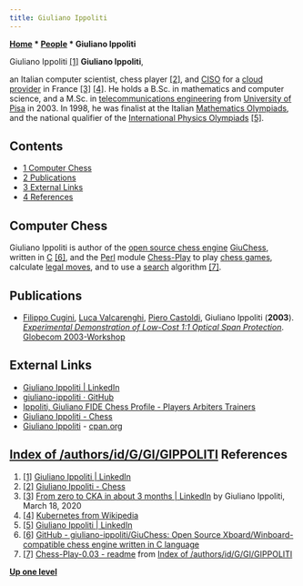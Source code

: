 ```yaml
---
title: Giuliano Ippoliti
---
```

**[Home](Home "Home") * [People](People "People") * Giuliano Ippoliti**

[](https://www.linkedin.com/in/ippoliti/) Giuliano Ippoliti <a id="cite-note-1" href="#cite-ref-1">[1]</a>
**Giuliano Ippoliti**,

an Italian computer scientist, chess player <a id="cite-note-2" href="#cite-ref-2">[2]</a>, and [CISO](https://en.wikipedia.org/wiki/Chief_information_security_officer) for a [cloud provider](https://en.wikipedia.org/wiki/Cloud_computing) in France <a id="cite-note-3" href="#cite-ref-3">[3]</a> <a id="cite-note-4" href="#cite-ref-4">[4]</a>.
He holds a B.Sc. in mathematics and computer science, and a M.Sc. in [telecommunications engineering](https://en.wikipedia.org/wiki/Telecommunications_engineering) from [University of Pisa](https://en.wikipedia.org/wiki/University_of_Pisa) in 2003.
In 1998, he was finalist at the Italian [Mathematics Olympiads](https://en.wikipedia.org/wiki/International_Mathematical_Olympiad), and the national qualifier of the [International Physics Olympiads](https://en.wikipedia.org/wiki/International_Physics_Olympiad) <a id="cite-note-5" href="#cite-ref-5">[5]</a>.

## Contents

- [1 Computer Chess](#computer-chess)
- [2 Publications](#publications)
- [3 External Links](#external-links)
- [4 References](#references)

## Computer Chess

Giuliano Ippoliti is author of the [open source chess engine](Category:Open_Source "Category:Open Source") [GiuChess](GiuChess "GiuChess"), written in [C](C "C") <a id="cite-note-6" href="#cite-ref-6">[6]</a>,
and the [Perl](index.php?title=Perl&action=edit&redlink=1 "Perl (page does not exist)") module [Chess-Play](index.php?title=Chess-Play&action=edit&redlink=1 "Chess-Play (page does not exist)") to play [chess games](Chess_Game "Chess Game"), calculate [legal moves](Legal_Move "Legal Move"), and to use a [search](Search "Search") algorithm
<a id="cite-note-7" href="#cite-ref-7">[7]</a>.

## Publications

- [Filippo Cugini](https://scholar.google.it/citations?user=ABnt4RQAAAAJ&hl=en), [Luca Valcarenghi](https://scholar.google.com/citations?user=xSZ3rsUAAAAJ&hl=en), [Piero Castoldi](https://scholar.google.com/citations?user=VJFzAtMAAAAJ&hl=en), Giuliano Ippoliti (**2003**). *[Experimental Demonstration of Low-Cost 1:1 Optical Span Protection](https://www.semanticscholar.org/paper/Experimental-Demonstration-of-Low-Cost-1%3A1-Optical-Cugini-Valcarenghi/dc098587675415bac1ff00b4fb01d3d00a21b272)*. [Globecom 2003-Workshop](http://globecom2003.ieee-globecom.org/)

## External Links

- [Giuliano Ippoliti | LinkedIn](https://www.linkedin.com/in/ippoliti/)
- [giuliano-ippoliti · GitHub](https://github.com/giuliano-ippoliti)
- [Ippoliti, Giuliano FIDE Chess Profile - Players Arbiters Trainers](http://ratings.fide.com/card.phtml?event=828378)
- [Giuliano Ippoliti - Chess](http://g1ul14n0.free.fr/chess.html)
- [Giuliano Ippoliti](https://metacpan.org/author/GIPPOLITI) - [cpan.org](https://en.wikipedia.org/wiki/CPAN)

## [Index of /authors/id/G/GI/GIPPOLITI](http://www.cpan.org/authors/id/G/GI/GIPPOLITI/) References

1. <a id="cite-ref-1" href="#cite-note-1">[1]</a> [Giuliano Ippoliti | LinkedIn](https://www.linkedin.com/in/ippoliti/)
1. <a id="cite-ref-2" href="#cite-note-2">[2]</a> [Giuliano Ippoliti - Chess](http://g1ul14n0.free.fr/chess.html)
1. <a id="cite-ref-3" href="#cite-note-3">[3]</a> [From zero to CKA in about 3 months | LinkedIn](https://www.linkedin.com/pulse/from-zero-cka-3-months-giuliano-ippoliti/) by Giuliano Ippoliti, March 18, 2020
1. <a id="cite-ref-4" href="#cite-note-4">[4]</a> [Kubernetes from Wikipedia](https://en.wikipedia.org/wiki/Kubernetes)
1. <a id="cite-ref-5" href="#cite-note-5">[5]</a> [Giuliano Ippoliti | LinkedIn](https://www.linkedin.com/in/ippoliti/)
1. <a id="cite-ref-6" href="#cite-note-6">[6]</a> [GitHub - giuliano-ippoliti/GiuChess: Open Source Xboard/Winboard-compatible chess engine written in C language](https://github.com/giuliano-ippoliti/GiuChess)
1. <a id="cite-ref-7" href="#cite-note-7">[7]</a> [Chess-Play-0.03 - readme](http://www.cpan.org/authors/id/G/GI/GIPPOLITI/Chess-Play-0.03.readme) from [Index of /authors/id/G/GI/GIPPOLITI](http://www.cpan.org/authors/id/G/GI/GIPPOLITI/)

**[Up one level](People "People")**

